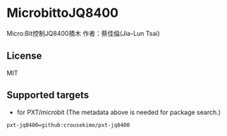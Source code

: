 # MicrobittoJQ8400

Micro:Bit控制JQ8400積木
作者：蔡佳倫(Jia-Lun Tsai)

## License

MIT

## Supported targets

* for PXT/microbit
(The metadata above is needed for package search.)

```package
pxt-jq8400=github:crousekimo/pxt-jq8400
```
